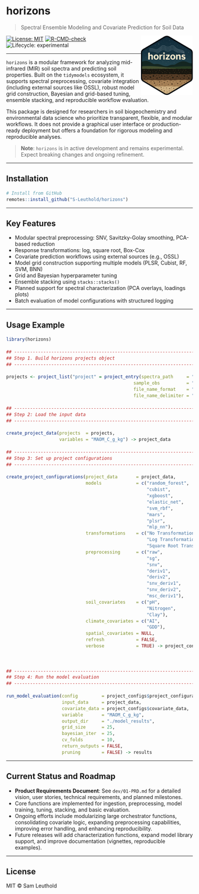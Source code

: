 
# horizons

> Spectral Ensemble Modeling and Covariate Prediction for Soil Data

<img src="man/figures/logo.png" align="right" width="140"/>

[![License: MIT](https://img.shields.io/badge/License-MIT-yellow.svg)](LICENSE)
[![R-CMD-check](https://img.shields.io/badge/R--CMD--check-failing-red)](https://github.com/S-Leuthold/horizons/actions)
![Lifecycle: experimental](https://img.shields.io/badge/lifecycle-experimental-orange.svg)

---

`horizons` is a modular framework for analyzing mid-infrared (MIR) soil spectra and predicting soil properties. Built on the `tidymodels` ecosystem, it supports spectral preprocessing, covariate integration (including external sources like OSSL), robust model grid construction, Bayesian and grid-based tuning, ensemble stacking, and reproducible workflow evaluation.

This package is designed for researchers in soil biogeochemistry and environmental data science who prioritize transparent, flexible, and modular workflows. It does not provide a graphical user interface or production-ready deployment but offers a foundation for rigorous modeling and reproducible analyses.

> **Note**: `horizons` is in active development and remains experimental. Expect breaking changes and ongoing refinement.

---

## Installation

```r
# Install from GitHub
remotes::install_github("S-Leuthold/horizons")
```

---

## Key Features

- Modular spectral preprocessing: SNV, Savitzky-Golay smoothing, PCA-based reduction
- Response transformations: log, square root, Box-Cox
- Covariate prediction workflows using external sources (e.g., OSSL)
- Model grid construction supporting multiple models (PLSR, Cubist, RF, SVM, BNN)
- Grid and Bayesian hyperparameter tuning
- Ensemble stacking using `stacks::stacks()`
- Planned support for spectral characterization (PCA overlays, loadings plots)
- Batch evaluation of model configurations with structured logging

---

## Usage Example

```r
library(horizons)

## -----------------------------------------------------------------------------
## Step 1. Build horizons projects object
## -----------------------------------------------------------------------------

projects <- project_list("project" = project_entry(spectra_path     = "./opus_files/",
                                                sample_obs          = "./fraction_data.csv",
                                                file_name_format    = "project_sampleid_fraction_scanid_wellid",
                                                file_name_delimiter = "_"))

## -----------------------------------------------------------------------------
## Step 2: Load the input data
## -----------------------------------------------------------------------------

create_project_data(projects  = projects,
                    variables = "MAOM_C_g_kg") -> project_data

## -----------------------------------------------------------------------------
## Step 3: Set up project configurations
## -----------------------------------------------------------------------------

create_project_configurations(project_data       = project_data,
                              models             = c("random_forest",
                                                     "cubist",
                                                     "xgboost",
                                                     "elastic_net",
                                                     "svm_rbf",
                                                     "mars",
                                                     "plsr",
                                                     "mlp_nn"),
                              transformations    = c("No Transformation",
                                                     "Log Transformation",
                                                     "Square Root Transformation"),
                              preprocessing      = c("raw",
                                                     "sg",
                                                     "snv",
                                                     "deriv1",
                                                     "deriv2",
                                                     "snv_deriv1",
                                                     "snv_deriv2",
                                                     "msc_deriv1"),
                              soil_covariates    = c("pH",
                                                     "Nitrogen",
                                                     "Clay"),
                              climate_covariates = c("AI",
                                                     "GDD"),
                              spatial_covariates = NULL,
                              refresh            = FALSE,
                              verbose            = TRUE) -> project_configs



## -----------------------------------------------------------------------------
## Step 4: Run the model evaluation
## -----------------------------------------------------------------------------

run_model_evaluation(config         = project_configs$project_configurations,
                     input_data     = project_data,
                     covariate_data = project_configs$covariate_data,
                     variable       = "MAOM_C_g_kg",
                     output_dir     = "./model_results",
                     grid_size      = 25,
                     bayesian_iter  = 25,
                     cv_folds       = 10,
                     return_outputs = FALSE,
                     pruning        = FALSE) -> results
```

---

## Current Status and Roadmap

- **Product Requirements Document**: See `dev/01-PRD.md` for a detailed vision, user stories, technical requirements, and planned milestones.
- Core functions are implemented for ingestion, preprocessing, model training, tuning, stacking, and basic evaluation.
- Ongoing efforts include modularizing large orchestrator functions, consolidating covariate logic, expanding preprocessing capabilities, improving error handling, and enhancing reproducibility.
- Future releases will add characterization functions, expand model library support, and improve documentation (vignettes, reproducible examples).

---

## License

MIT © Sam Leuthold
